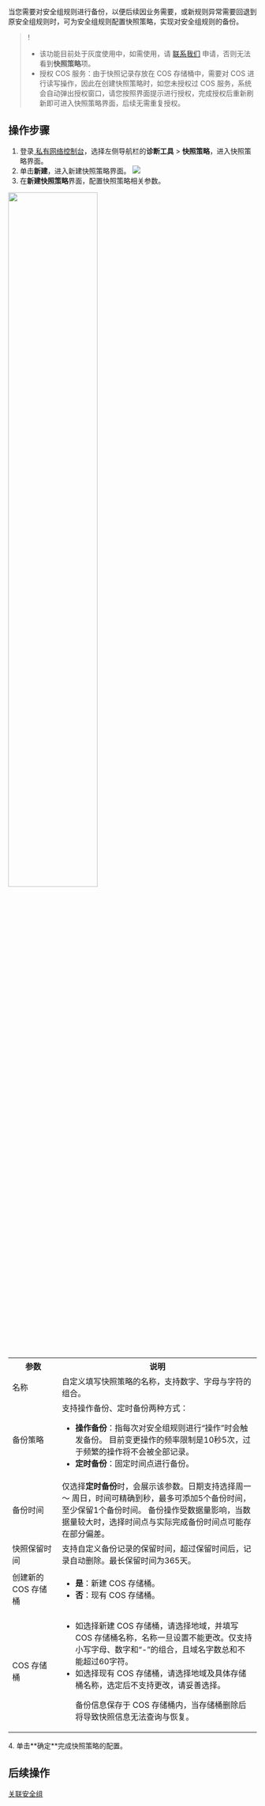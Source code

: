 当您需要对安全组规则进行备份，以便后续因业务需要，或新规则异常需要回退到原安全组规则时，可为安全组规则配置快照策略，实现对安全组规则的备份。
>!
>+ 该功能目前处于灰度使用中，如需使用，请 [联系我们](https://cloud.tencent.com/document/product/215/59683) 申请，否则无法看到**快照策略**项。
>+ 授权 COS 服务：由于快照记录存放在 COS 存储桶中，需要对 COS 进行读写操作，因此在创建快照策略时，如您未授权过 COS 服务，系统会自动弹出授权窗口，请您按照界面提示进行授权，完成授权后重新刷新即可进入快照策略界面，后续无需重复授权。
>

## 操作步骤
1. 登录[ 私有网络控制台](https://console.cloud.tencent.com/vpc/)，选择左侧导航栏的**诊断工具** > **快照策略**，进入快照策略界面。
2. 单击**新建**，进入新建快照策略界面。
![](https://qcloudimg.tencent-cloud.cn/raw/f722e558c8728cd4fba0a826df22c4dc.png)
3. 在**新建快照策略**界面，配置快照策略相关参数。</br>
<img src="https://qcloudimg.tencent-cloud.cn/raw/a7320418eb12abeb65ce86fd9a557f60.png" width="60%">
<table>
<tr>
<th width="20%">参数</th>
<th>说明</th>
</tr>
<tr>
<td>名称</td>
<td>自定义填写快照策略的名称，支持数字、字母与字符的组合。</td>
</tr>
<tr>
<td>备份策略</td>
<td>支持操作备份、定时备份两种方式：<ul><li><b>操作备份</b>：指每次对安全组规则进行“操作”时会触发备份。
<dx-alert infotype="notice" title="">
目前变更操作的频率限制是10秒5次，过于频繁的操作将不会被全部记录。
</dx-alert>
<li><b>定时备份</b>：固定时间点进行备份。</td>
</tr>
<tr>
<td>备份时间</td>
<td>仅选择<b>定时备份</b>时，会展示该参数。日期支持选择周一 ～ 周日，时间可精确到秒，最多可添加5个备份时间，至少保留1个备份时间。
<dx-alert infotype="notice" title="">
备份操作受数据量影响，当数据量较大时，选择时间点与实际完成备份时间点可能存在部分偏差。
</dx-alert>
</td>
</tr>
<tr>
<td>快照保留时间</td>
<td>支持自定义备份记录的保留时间，超过保留时间后，记录自动删除。最长保留时间为365天。</td>
</tr>
<tr>
<td>创建新的 COS 存储桶</td>
<td><ul><li ><b>是</b>：新建 COS 存储桶。<li><b>否</b>：现有 COS 存储桶。</td>
</tr>
<tr>
<td>COS 存储桶</td>
<td><ul><li>如选择新建 COS 存储桶，请选择地域，并填写 COS 存储桶名称，名称一旦设置不能更改。仅支持小写字母、数字和“-”的组合，且域名字数总和不能超过60字符。<li>如选择现有 COS 存储桶，请选择地域及具体存储桶名称，选定后不支持更改，请妥善选择。<p>
<dx-alert infotype="notice" title="">
备份信息保存于 COS 存储桶内，当存储桶删除后将导致快照信息无法查询与恢复。
</dx-alert>
</td>
</tr>
</table>
4. 单击**确定**完成快照策略的配置。

	
## 后续操作
[关联安全组](https://cloud.tencent.com/document/product/215/63327#glaqz)
